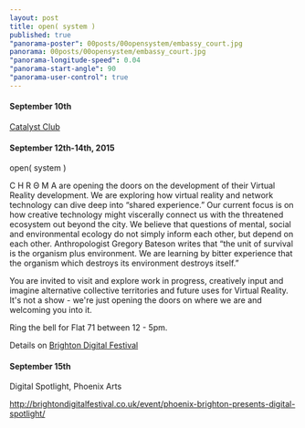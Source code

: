 ```yaml
---
layout: post
title: open( system )
published: true
"panorama-poster": 00posts/00opensystem/embassy_court.jpg
panorama: 00posts/00opensystem/embassy_court.jpg
"panorama-longitude-speed": 0.04
"panorama-start-angle": 90
"panorama-user-control": true
---
```



<h4>
September 10th 
</h4>

[Catalyst Club](http://www.catalystclub.co.uk/)

<h4>
September 12th-14th, 2015 
</h4>

open( system )

C H R Θ M A are opening the doors on the development of their Virtual Reality development. We are exploring how virtual reality and network technology can dive deep into “shared experience.” Our current focus is on how creative technology might viscerally connect us with the threatened ecosystem out beyond the city. We believe that questions of mental, social and environmental ecology do not simply inform each other, but depend on each other. Anthropologist Gregory Bateson writes that “the unit of survival is the organism plus environment. We are learning by bitter experience that the organism which destroys its environment destroys itself.”

You are invited to visit and explore work in progress, creatively input and imagine alternative collective territories and future uses for Virtual Reality. It's not a show - we're just opening the doors on where we are and welcoming you into it.

Ring the bell for Flat 71 between 12 - 5pm.

Details on [Brighton Digital Festival](http://brightondigitalfestival.co.uk/event/open-system/)

<h4>
September 15th
</h4>

Digital Spotlight, Phoenix Arts

http://brightondigitalfestival.co.uk/event/phoenix-brighton-presents-digital-spotlight/
